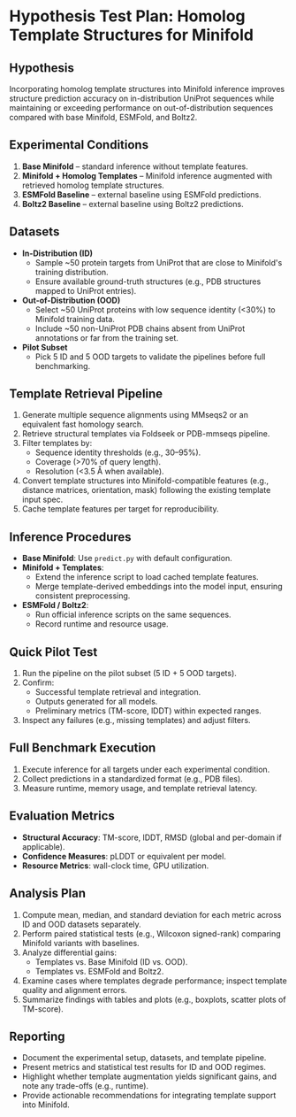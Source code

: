 # Hypothesis Test Plan: Homolog Template Structures for Minifold

## Hypothesis
Incorporating homolog template structures into Minifold inference improves structure prediction accuracy on in-distribution UniProt sequences while maintaining or exceeding performance on out-of-distribution sequences compared with base Minifold, ESMFold, and Boltz2.

## Experimental Conditions
1. **Base Minifold** – standard inference without template features.
2. **Minifold + Homolog Templates** – Minifold inference augmented with retrieved homolog template structures.
3. **ESMFold Baseline** – external baseline using ESMFold predictions.
4. **Boltz2 Baseline** – external baseline using Boltz2 predictions.

## Datasets
- **In-Distribution (ID)**
  - Sample ~50 protein targets from UniProt that are close to Minifold's training distribution.
  - Ensure available ground-truth structures (e.g., PDB structures mapped to UniProt entries).
- **Out-of-Distribution (OOD)**
  - Select ~50 UniProt proteins with low sequence identity (<30%) to Minifold training data.
  - Include ~50 non-UniProt PDB chains absent from UniProt annotations or far from the training set.
- **Pilot Subset**
  - Pick 5 ID and 5 OOD targets to validate the pipelines before full benchmarking.

## Template Retrieval Pipeline
1. Generate multiple sequence alignments using MMseqs2 or an equivalent fast homology search.
2. Retrieve structural templates via Foldseek or PDB-mmseqs pipeline.
3. Filter templates by:
   - Sequence identity thresholds (e.g., 30–95%).
   - Coverage (>70% of query length).
   - Resolution (<3.5 Å when available).
4. Convert template structures into Minifold-compatible features (e.g., distance matrices, orientation, mask) following the existing template input spec.
5. Cache template features per target for reproducibility.

## Inference Procedures
- **Base Minifold**: Use `predict.py` with default configuration.
- **Minifold + Templates**:
  - Extend the inference script to load cached template features.
  - Merge template-derived embeddings into the model input, ensuring consistent preprocessing.
- **ESMFold / Boltz2**:
  - Run official inference scripts on the same sequences.
  - Record runtime and resource usage.

## Quick Pilot Test
1. Run the pipeline on the pilot subset (5 ID + 5 OOD targets).
2. Confirm:
   - Successful template retrieval and integration.
   - Outputs generated for all models.
   - Preliminary metrics (TM-score, lDDT) within expected ranges.
3. Inspect any failures (e.g., missing templates) and adjust filters.

## Full Benchmark Execution
1. Execute inference for all targets under each experimental condition.
2. Collect predictions in a standardized format (e.g., PDB files).
3. Measure runtime, memory usage, and template retrieval latency.

## Evaluation Metrics
- **Structural Accuracy**: TM-score, lDDT, RMSD (global and per-domain if applicable).
- **Confidence Measures**: pLDDT or equivalent per model.
- **Resource Metrics**: wall-clock time, GPU utilization.

## Analysis Plan
1. Compute mean, median, and standard deviation for each metric across ID and OOD datasets separately.
2. Perform paired statistical tests (e.g., Wilcoxon signed-rank) comparing Minifold variants with baselines.
3. Analyze differential gains:
   - Templates vs. Base Minifold (ID vs. OOD).
   - Templates vs. ESMFold and Boltz2.
4. Examine cases where templates degrade performance; inspect template quality and alignment errors.
5. Summarize findings with tables and plots (e.g., boxplots, scatter plots of TM-score).

## Reporting
- Document the experimental setup, datasets, and template pipeline.
- Present metrics and statistical test results for ID and OOD regimes.
- Highlight whether template augmentation yields significant gains, and note any trade-offs (e.g., runtime).
- Provide actionable recommendations for integrating template support into Minifold.

